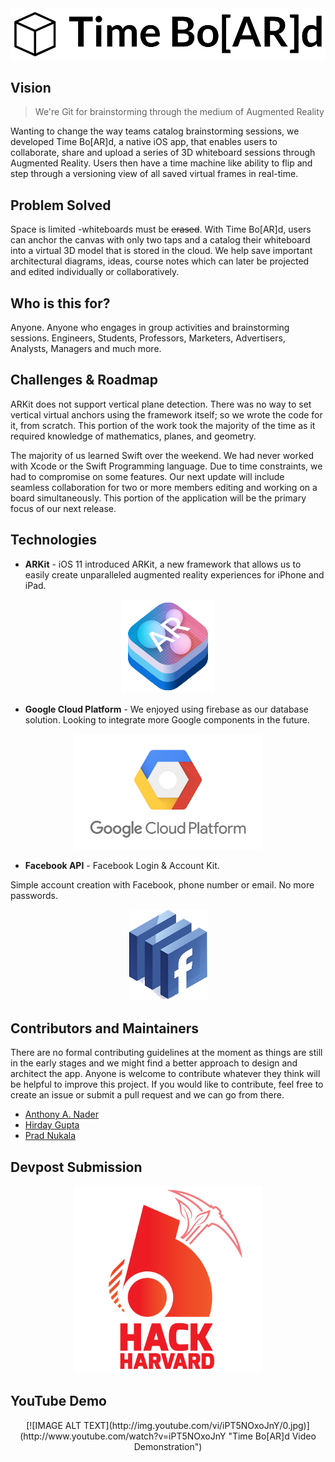 <div align="center">
    <img src="logos/TimeBoardLogo.png" alt="Time Bo[AR]d"/>
  <br>
</div>

## Vision
> We're Git for brainstorming through the medium of Augmented Reality

Wanting to change the way teams catalog brainstorming sessions, we developed Time Bo[AR]d, a native iOS app, that enables users to collaborate, share and upload a series of 3D whiteboard sessions through Augmented Reality. Users then have a time machine like ability to flip and step through a versioning view of all saved virtual frames in real-time.

## Problem Solved
Space is limited -whiteboards must be ~~erased~~. With Time Bo[AR]d, users can anchor the canvas with only two taps and a catalog their whiteboard into a virtual 3D model that is stored in the cloud. We help save important architectural diagrams, ideas, course notes which can later be projected and edited individually or collaboratively.

## Who is this for?
Anyone. Anyone who engages in group activities and brainstorming sessions. Engineers, Students, Professors, Marketers, Advertisers, Analysts, Managers and much more.

## Challenges & Roadmap
ARKit does not support vertical plane detection. There was no way to set vertical virtual anchors using the framework itself; so we wrote the code for it, from scratch. This portion of the work took the majority of the time as it required knowledge of mathematics, planes, and geometry.

The majority of us learned Swift over the weekend. We had never worked with Xcode or the Swift Programming language. Due to time constraints, we had to compromise on some features. Our next update will include seamless collaboration for two or more members editing and working on a board simultaneously. This portion of the application will be the primary focus of our next release.


## Technologies
* <p> <b>ARKit</b> - iOS 11 introduced ARKit, a new framework that allows us to easily create unparalleled augmented reality experiences for iPhone and iPad. </p>
<p align = "center"><a href = "https://developer.apple.com/arkit/"><img src="/logos/arkit.png" width=150px></a></p>

* <p> <b>Google Cloud Platform</b> - We enjoyed using firebase as our database solution. Looking to integrate more Google components in the future.  </p>
<p align = "center"><a href = "https://developer.apple.com/arkit/"><img src="/logos/GCP.png" width=300px></a></p>

* <p> <b>Facebook API</b> - Facebook Login & Account Kit.
Simple account creation with Facebook, phone number or email. No more passwords. </p>
<p align = "center"><a href = "https://developers.facebook.com"><img src="/logos/FBAPI.png" width=125px></a></p>

## Contributors and Maintainers
There are no formal contributing guidelines at the moment as things are still in the early stages and we might find a better approach to design and architect the app. Anyone is welcome to contribute whatever they think will be helpful to improve this project. If you would like to contribute, feel free to create an issue or submit a pull request and we can go from there.

- [Anthony A. Nader](https://github.com/anthonyanader)
- [Hirday Gupta](https://github.com/HirdayGupta)
- [Prad Nukala](https://github.com/prnk28)



## Devpost Submission
<div align="center">
    <a href="https://devpost.com/software/timeboard">
    <img src="logos/hh_logo.png" alt="Hack Harvard 2017" width=300px/></a>
</div>


## YouTube Demo
<div align="center">
[![IMAGE ALT TEXT](http://img.youtube.com/vi/iPT5NOxoJnY/0.jpg)](http://www.youtube.com/watch?v=iPT5NOxoJnY "Time Bo[AR]d Video Demonstration")
</div>
